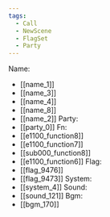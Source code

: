 ```yaml
---
tags:
  - Call
  - NewScene
  - FlagSet
  - Party
---
```

Name:
- [[name_1]]
- [[name_3]]
- [[name_4]]
- [[name_8]]
- [[name_2]]
Party:
- [[party_0]]
Fn:
- [[e1100_function8]]
- [[e1100_function7]]
- [[sub000_function8]]
- [[e1100_function6]]
Flag:
- [[flag_9476]]
- [[flag_9473]]
System:
- [[system_4]]
Sound:
- [[sound_121]]
Bgm:
- [[bgm_170]]
